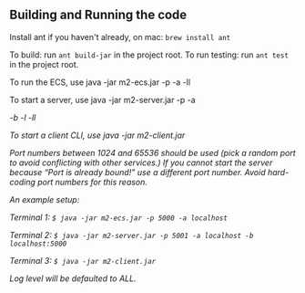 ## Building and Running the code
Install ant if you haven't already, on mac:
`brew install ant`

To build: run `ant build-jar` in the project root.
To run testing: run `ant test` in the project root.

To run the ECS, use java -jar m2-ecs.jar -p -a -ll

To start a server, use java -jar m2-server.jar -p <port number> -a <address> -b <bootstrap server> -l <logPath> -ll <logLevel>
  
To start a client CLI, use java -jar m2-client.jar

Port numbers between 1024 and 65536 should be used (pick a random port to avoid conflicting with other services.) If you cannot start the server because “Port is already bound!” use a different port number. Avoid hard-coding port numbers for this reason.

An example setup:

Terminal 1: `$ java -jar m2-ecs.jar -p 5000 -a localhost`

Terminal 2: `$ java -jar m2-server.jar -p 5001 -a localhost -b localhost:5000`

Terminal 3: `$ java -jar m2-client.jar`
  
Log level will be defaulted to ALL.
  

